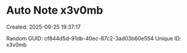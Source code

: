 ﻿# Auto Note x3v0mb
Created: 2025-09-25 19:37:17

Random GUID: cf844d5d-91db-40ec-87c2-3ad03b60e554
Unique ID: x3v0mb

